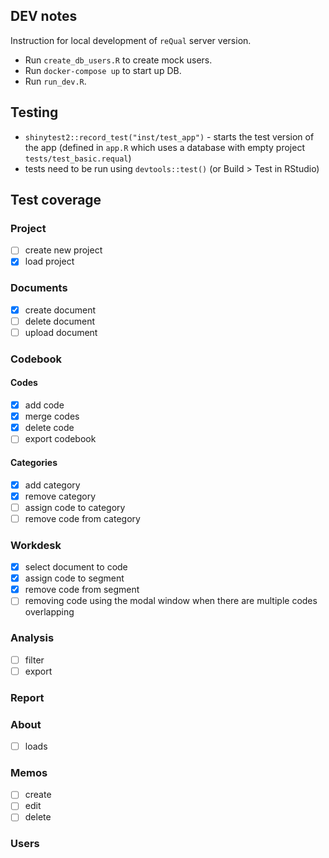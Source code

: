 ## DEV notes

Instruction for local development of `reQual` server version.
  
- Run `create_db_users.R` to create mock users. 
- Run `docker-compose up` to start up DB. 
- Run `run_dev.R`. 

## Testing

- `shinytest2::record_test("inst/test_app")` - starts the test version of the app 
(defined in `app.R` which uses a database with empty project `tests/test_basic.requal`)
- tests need to be run using `devtools::test()` (or Build > Test in RStudio) 

## Test coverage

### Project
- [ ] create new project
- [x] load project

### Documents
- [x] create document
- [ ] delete document
- [ ] upload document

### Codebook
#### Codes
- [x] add code
- [x] merge codes
- [x] delete code
- [ ] export codebook

#### Categories
- [x] add category
- [x] remove category
- [ ] assign code to category
- [ ] remove code from category

### Workdesk
- [x] select document to code
- [x] assign code to segment
- [x] remove code from segment
- [ ] removing code using the modal window when there are multiple codes overlapping 

### Analysis
- [ ] filter 
- [ ] export

### Report

### About
- [ ] loads

### Memos
- [ ] create
- [ ] edit
- [ ] delete

### Users
